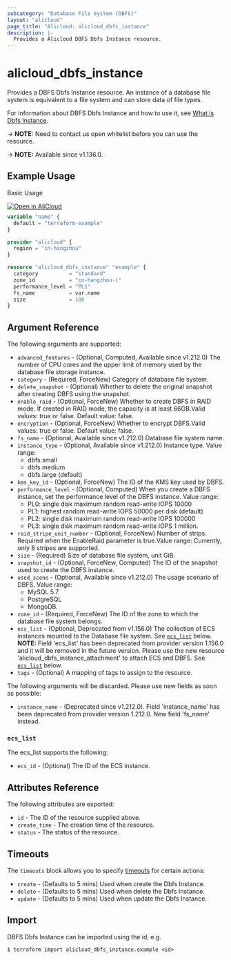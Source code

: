 ```yaml
---
subcategory: "Database File System (DBFS)"
layout: "alicloud"
page_title: "Alicloud: alicloud_dbfs_instance"
description: |-
  Provides a Alicloud DBFS Dbfs Instance resource.
---
```


# alicloud_dbfs_instance

Provides a DBFS Dbfs Instance resource. An instance of a database file system is equivalent to a file system and can store data of file types.

For information about DBFS Dbfs Instance and how to use it, see [What is Dbfs Instance](https://next.api.alibabacloud.com/document/DBFS/2020-04-18/CreateDbfs).

-> **NOTE:** Need to contact us open whitelist before you can use the resource.

-> **NOTE:** Available since v1.136.0.

## Example Usage

Basic Usage

<div style="display: block;margin-bottom: 40px;"><div class="oics-button" style="float: right;position: absolute;margin-bottom: 10px;">
  <a href="https://api.aliyun.com/api-tools/terraform?resource=alicloud_dbfs_instance&exampleId=b2f245ec-6bb0-7762-d74f-982d057ac847b9f79dca&activeTab=example&spm=docs.r.dbfs_instance.0.b2f245ec6b&intl_lang=EN_US" target="_blank">
    <img alt="Open in AliCloud" src="https://img.alicdn.com/imgextra/i1/O1CN01hjjqXv1uYUlY56FyX_!!6000000006049-55-tps-254-36.svg" style="max-height: 44px; max-width: 100%;">
  </a>
</div></div>

```terraform
variable "name" {
  default = "terraform-example"
}

provider "alicloud" {
  region = "cn-hangzhou"
}

resource "alicloud_dbfs_instance" "example" {
  category          = "standard"
  zone_id           = "cn-hangzhou-i"
  performance_level = "PL1"
  fs_name           = var.name
  size              = 100
}
```

## Argument Reference

The following arguments are supported:
* `advanced_features` - (Optional, Computed, Available since v1.212.0) The number of CPU cores and the upper limit of memory used by the database file storage instance.
* `category` - (Required, ForceNew) Category of database file system.
* `delete_snapshot` - (Optional) Whether to delete the original snapshot after creating DBFS using the snapshot.
* `enable_raid` - (Optional, ForceNew) Whether to create DBFS in RAID mode. If created in RAID mode, the capacity is at least 66GB.Valid values: true or false. Default value: false.
* `encryption` - (Optional, ForceNew) Whether to encrypt DBFS.Valid values: true or false. Default value: false.
* `fs_name` - (Optional, Available since v1.212.0) Database file system name.
* `instance_type` - (Optional, Available since v1.212.0) Instance type. Value range:
  - dbfs.small
  - dbfs.medium
  - dbfs.large (default)
* `kms_key_id` - (Optional, ForceNew) The ID of the KMS key used by DBFS.
* `performance_level` - (Optional, Computed) When you create a DBFS instance, set the performance level of the DBFS instance. Value range:
  - PL0: single disk maximum random read-write IOPS 10000
  - PL1: highest random read-write IOPS 50000 per disk (default)
  - PL2: single disk maximum random read-write IOPS 100000
  - PL3: single disk maximum random read-write IOPS 1 million.
* `raid_stripe_unit_number` - (Optional, ForceNew) Number of strips. Required when the EnableRaid parameter is true.Value range: Currently, only 8 stripes are supported.
* `size` - (Required) Size of database file system, unit GiB.
* `snapshot_id` - (Optional, ForceNew, Computed) The ID of the snapshot used to create the DBFS instance.
* `used_scene` - (Optional, Available since v1.212.0) The usage scenario of DBFS. Value range:
  - MySQL 5.7
  - PostgreSQL
  - MongoDB.
* `zone_id` - (Required, ForceNew) The ID of the zone to which the database file system belongs.
* `ecs_list` - (Optional, Deprecated from v1.156.0) The collection of ECS instances mounted to the Database file system. See [`ecs_list`](#ecs_list) below.  **NOTE:** Field 'ecs_list' has been deprecated from provider version 1.156.0 and it will be removed in the future version. Please use the new resource 'alicloud_dbfs_instance_attachment' to attach ECS and DBFS. See [`ecs_list`](#ecs_list) below.
* `tags` - (Optional) A mapping of tags to assign to the resource.

The following arguments will be discarded. Please use new fields as soon as possible:
* `instance_name` - (Deprecated since v1.212.0). Field 'instance_name' has been deprecated from provider version 1.212.0. New field 'fs_name' instead.

### `ecs_list`

The ecs_list supports the following:
* `ecs_id` - (Optional) The ID of the ECS instance.

## Attributes Reference

The following attributes are exported:
* `id` - The ID of the resource supplied above.
* `create_time` - The creation time of the resource.
* `status` - The status of the resource.

## Timeouts

The `timeouts` block allows you to specify [timeouts](https://www.terraform.io/docs/configuration-0-11/resources.html#timeouts) for certain actions:
* `create` - (Defaults to 5 mins) Used when create the Dbfs Instance.
* `delete` - (Defaults to 5 mins) Used when delete the Dbfs Instance.
* `update` - (Defaults to 5 mins) Used when update the Dbfs Instance.

## Import

DBFS Dbfs Instance can be imported using the id, e.g.

```shell
$ terraform import alicloud_dbfs_instance.example <id>
```
